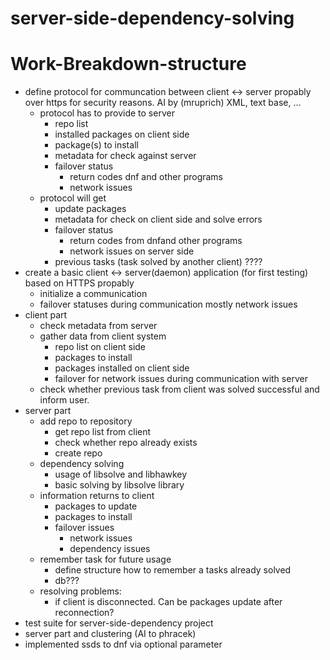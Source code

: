 server-side-dependency-solving
==============================

Work-Breakdown-structure
========================
- define protocol for communcation between client <-> server propably over https for security reasons. AI by (mruprich) XML, text base, ...
  - protocol has to provide to server
    - repo list
    - installed packages on client side
    - package(s) to install
    - metadata for check against server
    - failover status
      - return codes dnf and other programs
      - network issues
  - protocol will get
    - update packages
    - metadata for check on client side and solve errors
    - failover status
      - return codes from dnfand other programs
      - network issues on server side
    - previous tasks (task solved by another client) ????
- create a basic client <-> server(daemon) application (for first testing) based on HTTPS propably
  - initialize a communication
  - failover statuses during communication mostly network issues
- client part
  - check metadata from server
  - gather data from client system
    - repo list on client side
    - packages to install
    - packages installed on client side
    - failover for network issues during communication with server
  - check whether previous task from client was solved successful and inform user.
- server part
  - add repo to repository
    - get repo list from client
    - check whether repo already exists
    - create repo
  - dependency solving
    - usage of libsolve and libhawkey
    - basic solving by libsolve library
  - information returns to client
    - packages to update
    - packages to install
    - failover issues
      - network issues
      - dependency issues
  - remember task for future usage
    - define structure how to remember a tasks already solved
    - db???
  - resolving problems:
    - if client is disconnected. Can be packages update after reconnection?
- test suite for server-side-dependency project
- server part and clustering (AI to phracek)
- implemented ssds to dnf via optional parameter 
